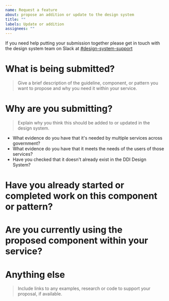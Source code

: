 ```yaml
---
name: Request a feature
about: propose an addition or update to the design system
title: ""
labels: Update or addition
assignees: ""
---
```


If you need help putting your submission together please get in touch with the design system team on Slack at [#design-system-support](https://goa-dio.slack.com/archives/C02PLLT9HQ9)

# What is being submitted?

> Give a brief description of the guideline, component, or pattern you want to propose and why you need it within your service.

# Why are you submitting?

> Explain why you think this should be added to or updated in the design system.

- What evidence do you have that it's needed by multiple services across government?
- What evidence do you have that it meets the needs of the users of those services?
- Have you checked that it doesn't already exist in the DDI Design System?

# Have you already started or completed work on this component or pattern?

# Are you currently using the proposed component within your service?

# Anything else

> Include links to any examples, research or code to support your proposal, if available.
